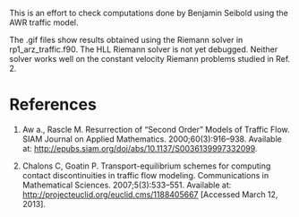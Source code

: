 This is an effort to check computations done by Benjamin Seibold using the AWR
traffic model.

The .gif files show results obtained using the Riemann solver in rp1_arz_traffic.f90.
The HLL Riemann solver is not yet debugged.
Neither solver works well on the constant velocity Riemann problems studied in Ref. 2.

# References

1. Aw a., Rascle M. Resurrection of “Second Order” Models of Traffic Flow. SIAM Journal on Applied Mathematics. 2000;60(3):916–938. Available at: http://epubs.siam.org/doi/abs/10.1137/S0036139997332099.

2. Chalons C, Goatin P. Transport-equilibrium schemes for computing contact discontinuities in traffic flow modeling. Communications in Mathematical Sciences. 2007;5(3):533–551. Available at: http://projecteuclid.org/euclid.cms/1188405667 [Accessed March 12, 2013].
